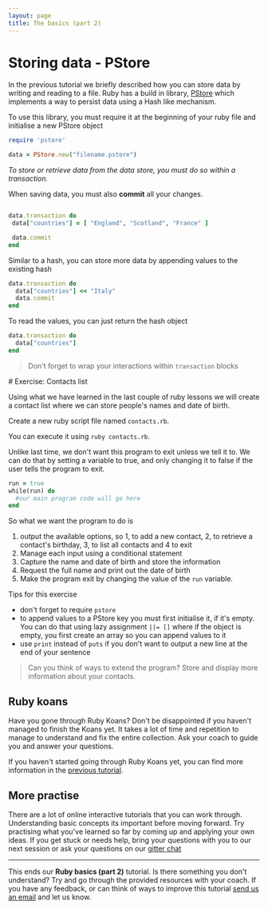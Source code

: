 ```yaml
---
layout: page
title: The basics (part 2)
---
```


# Storing data - PStore

In the previous tutorial we briefly described how you can store data by writing and reading to a file. Ruby has a build in library, [PStore](http://ruby-doc.org/stdlib-2.1.0/libdoc/pstore/rdoc/PStore.html) which implements a way to persist data using a Hash like mechanism.

To use this library, you must require it at the beginning of your ruby file and initialise a new PStore object

```ruby
require 'pstore'

data = PStore.new("filename.pstore")
```

_To store or retrieve data from the data store, you must do so within a transaction._

When saving data, you must also **commit** all your changes.

```ruby

data.transaction do
 data["countries"] = [ "England", "Scotland", "France" ]

 data.commit
end

```

Similar to a hash, you can store more data by appending values to the existing hash

```ruby
data.transaction do
  data["countries"] << "Italy"
  data.commit
end
```

To read the values, you can just return the hash object

```ruby
data.transaction do
  data["countries"]
end
```

> Don't forget to wrap your interactions within `transaction` blocks


# Exercise: Contacts list

Using what we have learned in the last couple of ruby lessons we will create a contact list where we can store people's names and date of birth.

Create a new ruby script file named `contacts.rb`.

You can execute it using `ruby contacts.rb`.  

Unlike last time, we don't want this program to exit unless we tell it to. We can do that by setting a variable to true, and only changing it to false if the user tells the program to exit.

```ruby
run = true
while(run) do
  #our main program code will go here
end
```

So what we want the program to do is

1. output the available options, so 1, to add a new contact, 2, to retrieve a contact's birthday, 3, to list all contacts and 4 to exit
2. Manage each input using a conditional statement
  1. Capture the name and date of birth and store the information
  2. Request the full name and print out the date of birth
  3. Make the program exit  by changing the value of the `run` variable.


Tips for this exercise
- don't forget to require `pstore`
- to append values to a PStore key you must first initialise it, if it's empty. You can do that using lazy assignment `||= []` where if the object is empty, you first create an array so you can append values to it
- use `print` instead of `puts` if you don't want to output a new line at the end of your sentence

> Can you think of ways to extend the program? Store and display more information about your contacts.

## Ruby koans

Have you gone through Ruby Koans? Don't be disappointed if you haven't managed to finish the Koans yet. It takes a lot of time and repetition to manage to understand and fix the entire collection. Ask your coach to guide you and answer your questions.

If you haven't started going through Ruby Koans yet, you can find more information in the [previous tutorial](http://codebar.github.io/tutorials/ruby/lesson2/tutorial.html).

## More practise

There are a lot of online interactive tutorials that you can work through. Understanding basic concepts its important before moving forward. Try practising what you've learned so far by coming up and applying your own ideas. If you get stuck or needs help, bring your questions with you to our next session or ask your questions on our [gitter chat](gitter.im/codebar/tutorials)

---
This ends our **Ruby basics (part 2)** tutorial. Is there something you don't understand? Try and go through the provided resources with your coach. If you have any feedback, or can think of ways to improve this tutorial [send us an email](mailto:feedback@codebar.io) and let us know.
